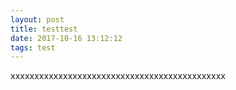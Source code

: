 ```yaml
---
layout: post
title: testtest
date: 2017-10-16 13:12:12
tags: test
---
```



xxxxxxxxxxxxxxxxxxxxxxxxxxxxxxxxxxxxxxxxxxxxx